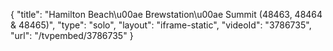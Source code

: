 {
    "title": "Hamilton Beach\u00ae Brewstation\u00ae Summit (48463, 48464 & 48465)",
    "type": "solo",
    "layout": "iframe-static",
    "videoId": "3786735",
    "url": "\/tvpembed\/3786735"
}